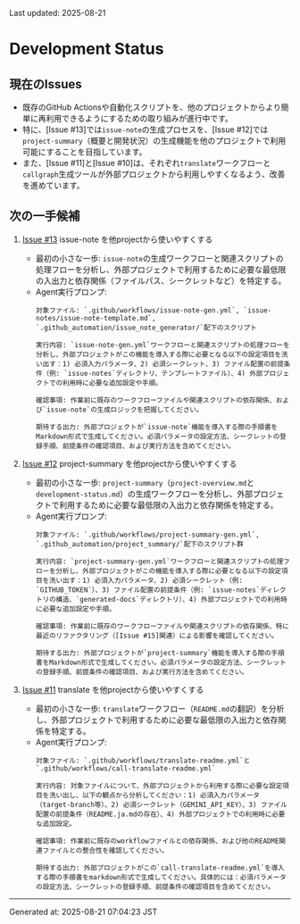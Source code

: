Last updated: 2025-08-21

# Development Status

## 現在のIssues
- 既存のGitHub Actionsや自動化スクリプトを、他のプロジェクトからより簡単に再利用できるようにするための取り組みが進行中です。
- 特に、[Issue #13]では`issue-note`の生成プロセスを、[Issue #12]では`project-summary`（概要と開発状況）の生成機能を他のプロジェクトで利用可能にすることを目指しています。
- また、[Issue #11]と[Issue #10]は、それぞれ`translate`ワークフローと`callgraph`生成ツールが外部プロジェクトから利用しやすくなるよう、改善を進めています。

## 次の一手候補
1. [Issue #13](issue-notes/13.md) issue-note を他projectから使いやすくする
   - 最初の小さな一歩: `issue-note`の生成ワークフローと関連スクリプトの処理フローを分析し、外部プロジェクトで利用するために必要な最低限の入出力と依存関係（ファイルパス、シークレットなど）を特定する。
   - Agent実行プロンプ:
     ```
     対象ファイル: `.github/workflows/issue-note-gen.yml`, `issue-notes/issue-note-template.md`, `.github_automation/issue_note_generator/`配下のスクリプト

     実行内容: `issue-note-gen.yml`ワークフローと関連スクリプトの処理フローを分析し、外部プロジェクトがこの機能を導入する際に必要となる以下の設定項目を洗い出す：1) 必須入力パラメータ、2) 必須シークレット、3) ファイル配置の前提条件（例: `issue-notes`ディレクトリ、テンプレートファイル）、4) 外部プロジェクトでの利用時に必要な追加設定や手順。

     確認事項: 作業前に既存のワークフローファイルや関連スクリプトの依存関係、および`issue-note`の生成ロジックを把握してください。

     期待する出力: 外部プロジェクトが`issue-note`機能を導入する際の手順書をMarkdown形式で生成してください。必須パラメータの設定方法、シークレットの登録手順、前提条件の確認項目、および実行方法を含めてください。
     ```

2. [Issue #12](issue-notes/12.md) project-summary を他projectから使いやすくする
   - 最初の小さな一歩: `project-summary`（`project-overview.md`と`development-status.md`）の生成ワークフローを分析し、外部プロジェクトで利用するために必要な最低限の入出力と依存関係を特定する。
   - Agent実行プロンプ:
     ```
     対象ファイル: `.github/workflows/project-summary-gen.yml`, `.github_automation/project_summary/`配下のスクリプト群

     実行内容: `project-summary-gen.yml`ワークフローと関連スクリプトの処理フローを分析し、外部プロジェクトがこの機能を導入する際に必要となる以下の設定項目を洗い出す：1) 必須入力パラメータ、2) 必須シークレット（例: `GITHUB_TOKEN`）、3) ファイル配置の前提条件（例: `issue-notes`ディレクトリの構造、`generated-docs`ディレクトリ）、4) 外部プロジェクトでの利用時に必要な追加設定や手順。

     確認事項: 作業前に既存のワークフローファイルや関連スクリプトの依存関係、特に最近のリファクタリング（[Issue #15]関連）による影響を確認してください。

     期待する出力: 外部プロジェクトが`project-summary`機能を導入する際の手順書をMarkdown形式で生成してください。必須パラメータの設定方法、シークレットの登録手順、前提条件の確認項目、および実行方法を含めてください。
     ```

3. [Issue #11](issue-notes/11.md) translate を他projectから使いやすくする
   - 最初の小さな一歩: `translate`ワークフロー（`README.md`の翻訳）を分析し、外部プロジェクトで利用するために必要な最低限の入出力と依存関係を特定する。
   - Agent実行プロンプ:
     ```
     対象ファイル: `.github/workflows/translate-readme.yml`と`.github/workflows/call-translate-readme.yml`

     実行内容: 対象ファイルについて、外部プロジェクトから利用する際に必要な設定項目を洗い出し、以下の観点から分析してください：1) 必須入力パラメータ（target-branch等）、2) 必須シークレット（GEMINI_API_KEY）、3) ファイル配置の前提条件（README.ja.mdの存在）、4) 外部プロジェクトでの利用時に必要な追加設定。

     確認事項: 作業前に既存のworkflowファイルとの依存関係、および他のREADME関連ファイルとの整合性を確認してください。

     期待する出力: 外部プロジェクトがこの`call-translate-readme.yml`を導入する際の手順書をmarkdown形式で生成してください。具体的には：必須パラメータの設定方法、シークレットの登録手順、前提条件の確認項目を含めてください。
     ```

---
Generated at: 2025-08-21 07:04:23 JST
